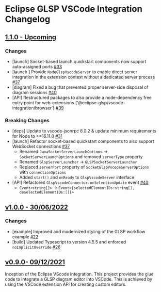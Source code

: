 # Eclipse GLSP VSCode Integration Changelog

## [1.1.0 - Upcoming]()

### Changes

-   [launch] Socket-based launch quickstart components now support auto-assigned ports [#33](https://github.com/eclipse-glsp/glsp-vscode-integration/pull/33)
-   [launch ] Provide `NodeGlspVscodeServer` to enable direct server integration in the extension context without a dedicated server process [#37](https://github.com/eclipse-glsp/glsp-vscode-integration/pull/37)
-   [diagram] Fixed a bug that prevented proper server-side disposal of diagram sessions [#40](https://github.com/eclipse-glsp/glsp-vscode-integration/pull/40)
-   [API] Restructured packages to also provide a node-dependency free entry point for web-extensions ('@eclipse-glsp/vscode-integration/browser`) [#39](https://github.com/eclipse-glsp/glsp-vscode-integration/pull/39)

### Breaking Changes

-   [deps] Update to vscode-jsonrpc 8.0.2 & update minimum requirements for Node to >=16.11.0 [#31](https://github.com/eclipse-glsp/glsp-vscode-integration/pull/31)
-   [launch] Refactor socket-based quickstart components to also support WebSocket connections [#37](https://github.com/eclipse-glsp/glsp-vscode-integration/pull/37)
    -   Renamed `JavaSocketServerLaunchOptions` -> `SocketServerLaunchOptions` and removed `serverType` property
    -   Renamed `GlspServerLauncher` -> `GLSPSocketServerLauncher`
    -   Replaced `serverPort` property of `SocketGlspVscodeServerOptions` with `connectionOptions`
    -   Added `start()` and `onReady` to `GlspVscodeServer` interface
-   [API] Refactored `GlspVscodeConnector.onSelectionUpdate` event [#40](https://github.com/eclipse-glsp/glsp-vscode-integration/pull/40)
    -   `Event<string[]>` -> `Event<{selectedElementIDs:string[], deselectedElementIDs:[]}>`

## [v1.0.0 - 30/06/2022](https://github.com/eclipse-glsp/glsp-client/releases/tag/v1.0.0)

### Changes

-   [example] Improved and modernized styling of the GLSP workflow example [#22](https://github.com/eclipse-glsp/glsp-vscode-integration/pull/22)
-   [build] Updated Typescript to version 4.5.5 and enforced `noImplicitOverride` [#26](https://github.com/eclipse-glsp/glsp-vscode-integration/pull/26)

## [v0.9.0- 09/12/2021](https://github.com/eclipse-glsp/glsp-vscode-integration/releases/tag/v0.9.0)

Inception of the Eclipse VScode integration.
This project provides the glue code to integrate a GLSP diagram editor into VSCode.
This is achieved by using the VSCode extension API for creating custom editors.
